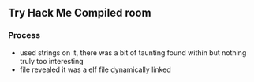 ## Try Hack Me Compiled room

### Process
- used strings on it, there was a bit of taunting found within but nothing truly too interesting
- file revealed it was a elf file dynamically linked 
